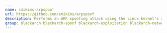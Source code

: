 ```yaml
---
name: smikims-arpspoof
url: https://github.com/smikims/arpspoof
description: Performs an ARP spoofing attack using the Linux kernel's raw sockets.
group: blackarch blackarch-spoof blackarch-exploitation blackarch-networking
---
```

